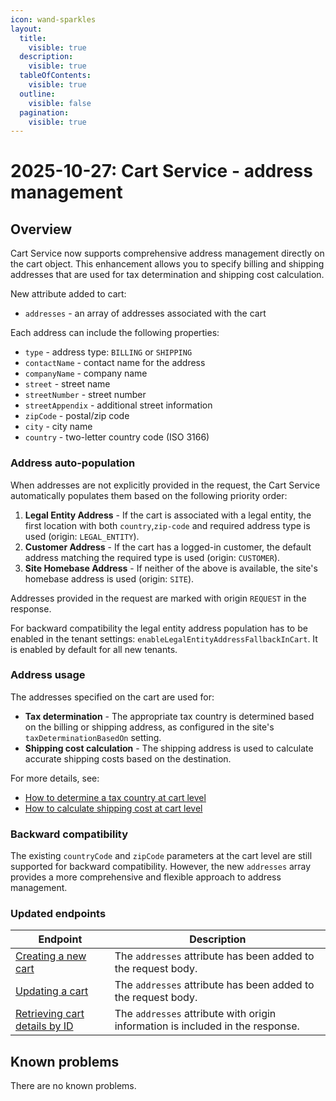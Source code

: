 ```yaml
---
icon: wand-sparkles
layout:
  title:
    visible: true
  description:
    visible: true
  tableOfContents:
    visible: true
  outline:
    visible: false
  pagination:
    visible: true
---
```


# 2025-10-27: Cart Service - address management

## Overview

Cart Service now supports comprehensive address management directly on the cart object. This enhancement allows you to specify billing and shipping addresses that are used for tax determination and shipping cost calculation.

New attribute added to cart:

* `addresses` - an array of addresses associated with the cart

Each address can include the following properties:

* `type` - address type: `BILLING` or `SHIPPING`
* `contactName` - contact name for the address
* `companyName` - company name
* `street` - street name
* `streetNumber` - street number
* `streetAppendix` - additional street information
* `zipCode` - postal/zip code
* `city` - city name
* `country` - two-letter country code (ISO 3166)

### Address auto-population

When addresses are not explicitly provided in the request, the Cart Service automatically populates them based on the following priority order:

1. **Legal Entity Address** - If the cart is associated with a legal entity, the first location with both `country`,`zip-code` and required address type is used (origin: `LEGAL_ENTITY`).
2. **Customer Address** - If the cart has a logged-in customer, the default address matching the required type is used (origin: `CUSTOMER`).
3. **Site Homebase Address** - If neither of the above is available, the site's homebase address is used (origin: `SITE`).

Addresses provided in the request are marked with origin `REQUEST` in the response.

For backward compatibility the legal entity address population has to be enabled in the tenant settings: `enableLegalEntityAddressFallbackInCart`. It is enabled by default for all new tenants.

### Address usage

The addresses specified on the cart are used for:

* **Tax determination** - The appropriate tax country is determined based on the billing or shipping address, as configured in the site's `taxDeterminationBasedOn` setting.
* **Shipping cost calculation** - The shipping address is used to calculate accurate shipping costs based on the destination.

For more details, see:
* [How to determine a tax country at cart level](https://developer.emporix.io/api-references/api-guides/checkout/cart/cart#how-to-determine-a-tax-country-at-cart-level)
* [How to calculate shipping cost at cart level](https://developer.emporix.io/api-references/api-guides/checkout/cart/cart#how-to-calculate-shipping-cost-at-cart-level)

### Backward compatibility

The existing `countryCode` and `zipCode` parameters at the cart level are still supported for backward compatibility. However, the new `addresses` array provides a more comprehensive and flexible approach to address management.

### Updated endpoints

| Endpoint                                                                                                                                                                   | Description                                                            |
|----------------------------------------------------------------------------------------------------------------------------------------------------------------------------|------------------------------------------------------------------------|
| [Creating a new cart](https://developer.emporix.io/api-references/api-guides/checkout/cart/api-reference/carts#post-cart-tenant-carts)                    | The `addresses` attribute has been added to the request body.  |
| [Updating a cart](https://developer.emporix.io/api-references/api-guides/checkout/cart/api-reference/carts#put-cart-tenant-carts-cartid)                    | The `addresses` attribute has been added to the request body.  |
| [Retrieving cart details by ID](https://developer.emporix.io/api-references/api-guides/checkout/cart/api-reference/carts#get-cart-tenant-carts-cartid)                      | The `addresses` attribute with origin information is included in the response.  |

## Known problems

There are no known problems.

